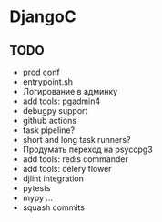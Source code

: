 # DjangoC

## TODO

- prod conf
- entrypoint.sh
- Логирование в админку
- add tools: pgadmin4
- debugpy support
- github actions
- task pipeline?
- short and long task runners?
- Продумать переход на psycopg3
- add tools: redis commander
- add tools: celery flower
- djlint integration
- pytests
- mypy
  ...
- squash commits
